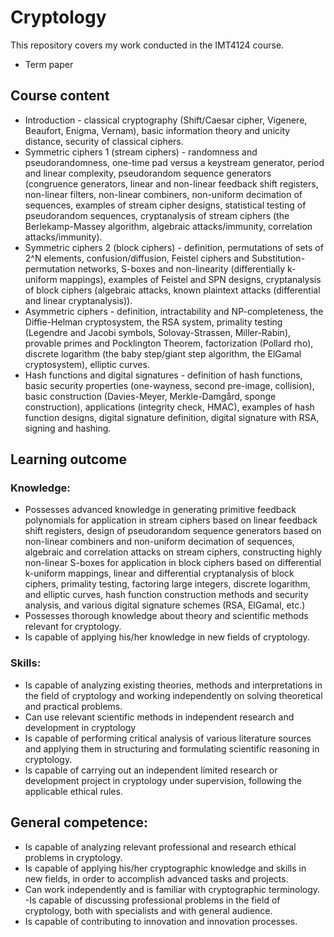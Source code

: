 # Cryptology
This repository covers my work conducted in the IMT4124 course.
- Term paper 

## Course content
- Introduction - classical cryptography (Shift/Caesar cipher, Vigenere, Beaufort, Enigma, Vernam), basic information theory and unicity distance, security of classical ciphers. 
- Symmetric ciphers 1 (stream ciphers) - randomness and pseudorandomness, one-time pad versus a keystream generator, period and linear complexity, pseudorandom sequence generators (congruence generators, linear and non-linear feedback shift registers, non-linear filters, non-linear combiners, non-uniform decimation of sequences, examples of stream cipher designs, statistical testing of pseudorandom sequences, cryptanalysis of stream ciphers (the Berlekamp-Massey algorithm, algebraic attacks/immunity, correlation attacks/immunity). 
- Symmetric ciphers 2 (block ciphers) - definition, permutations of sets of 2^N elements, confusion/diffusion, Feistel ciphers and Substitution-permutation networks, S-boxes and non-linearity (differentially k-uniform mappings), examples of Feistel and SPN designs, cryptanalysis of block ciphers (algebraic attacks, known plaintext attacks (differential and linear cryptanalysis)). 
- Asymmetric ciphers - definition, intractability and NP-completeness, the Diffie-Helman cryptosystem, the RSA system, primality testing (Legendre and Jacobi symbols, Solovay-Strassen, Miller-Rabin), provable primes and Pocklington Theorem, factorization (Pollard rho), discrete logarithm (the baby step/giant step algorithm, the ElGamal cryptosystem), elliptic curves. 
- Hash functions and digital signatures - definition of hash functions, basic security properties (one-wayness, second pre-image, collision), basic construction (Davies-Meyer, Merkle-Damgård, sponge construction), applications (integrity check, HMAC), examples of hash function designs, digital signature definition, digital signature with RSA, signing and hashing.

## Learning outcome
### Knowledge: 
- Possesses advanced knowledge in generating primitive feedback polynomials for application in stream ciphers based on linear feedback shift registers, design of pseudorandom sequence generators based on non-linear combiners and non-uniform decimation of sequences, algebraic and correlation attacks on stream ciphers, constructing highly non-linear S-boxes for application in block ciphers based on differential k-uniform mappings, linear and differential cryptanalysis of block ciphers, primality testing, factoring large integers, discrete logarithm, and elliptic curves, hash function construction methods and security analysis, and various digital signature schemes (RSA, ElGamal, etc.) 
- Possesses thorough knowledge about theory and scientific methods relevant for cryptology. 
- Is capable of applying his/her knowledge in new fields of cryptology.  

### Skills: 
- Is capable of analyzing existing theories, methods and interpretations in the field of cryptology and working independently on solving theoretical and practical problems. 
- Can use relevant scientific methods in independent research and development in cryptology 
- Is capable of performing critical analysis of various literature sources and applying them in structuring and formulating scientific reasoning in cryptology. 
- Is capable of carrying out an independent limited research or development project in cryptology under supervision, following the applicable ethical rules.

## General competence: 
- Is capable of analyzing relevant professional and research ethical problems in cryptology. 
- Is capable of applying his/her cryptographic knowledge and skills in new fields, in order to accomplish advanced tasks and projects. 
- Can work independently and is familiar with cryptographic terminology. -Is capable of discussing professional problems in the field of cryptology, both with specialists and with general audience. 
- Is capable of contributing to innovation and innovation processes.
